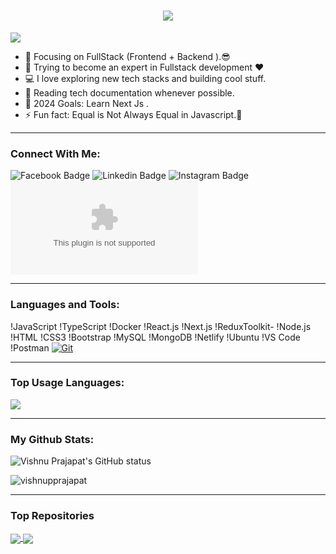 <h1 align="center">
  <a href="https://git.io/typing-svg">
    <img src="https://readme-typing-svg.herokuapp.com/?lines=Hello,+There!+👋;+&nbsp;&nbsp;&nbsp;This+is+PHOOLCHAND+PRAJAPAT....;Nice+to+meet+you!&center=true&size=25">
  </a>
</h1>

![](https://komarev.com/ghpvc/?username=pcprajapat&color=brightgreen)

- 🔭 Focusing on FullStack (Frontend + Backend ).😎
- 🌱 Trying to become an expert in Fullstack development ❤
- 💻 I love exploring new tech stacks and building cool stuff.
- 📰 Reading tech documentation whenever possible.
- 🥅 2024 Goals: Learn Next Js .
- ⚡ Fun fact: Equal is Not Always Equal in Javascript.🤣

---

### Connect With Me:

![Facebook Badge](https://www.facebook.com/vishnu.prajapat.3726613)
![Linkedin Badge](https://www.linkedin.com/in/vishnu-prajapat-ab3588259/) ![Instagram Badge](https://instagram.com/dev.vishnuprajapat)
![Mail Badge](mailto:vishnupprajapat20000@gmail.com)

---

### Languages and Tools:

!JavaScript
!TypeScript
!Docker
!React.js
!Next.js
!ReduxToolkit-
!Node.js
!HTML
!CSS3
!Bootstrap
!MySQL
!MongoDB
!Netlify
!Ubuntu
!VS Code
!Postman
 <a href="#"><img alt="Git" src="https://img.shields.io/badge/Git-F05033.svg?logo=git&logoColor=white"></a>

---


### Top Usage Languages:

<img align="center" src="https://github-readme-stats.vercel.app/api/top-langs/?username=said7388&layout=compact&theme=yeblu&hide_border=true&&langs_count=8" />

---
### My Github Stats:

<p>
  <img align="center" src="https://github-readme-stats.vercel.app/api?username=vishnupprajapat&show_icons=true&include_all_commits=true&theme=nightowl&hide_border=true" alt="Vishnu Prajapat's GitHub status" />
</p>
<p>
  <img align="center" src="https://github-readme-streak-stats.herokuapp.com/?user=vishnupprajapat&theme=nightowl" alt="vishnupprajapat" />
</p>

---

### Top Repositories

<a href="https://github.com/vishnupprajapat/E-commerce-admin">
  <img align="center" src="https://github-readme-stats.vercel.app/api/pin/?username=vishnupprajapat&repo=E-commerce-admin&theme=nightowl" />
</a>
<a href="https://github.com/vishnupprajapat/netflix">
  <img align="center" src="https://github-readme-stats.vercel.app/api/pin/?username=vishnupprajapat&repo=netflix&theme=nightowl" />
</a>
